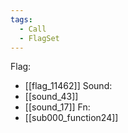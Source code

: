 ```yaml
---
tags:
  - Call
  - FlagSet
---
```

Flag:
- [[flag_11462]]
Sound:
- [[sound_43]]
- [[sound_17]]
Fn:
- [[sub000_function24]]
